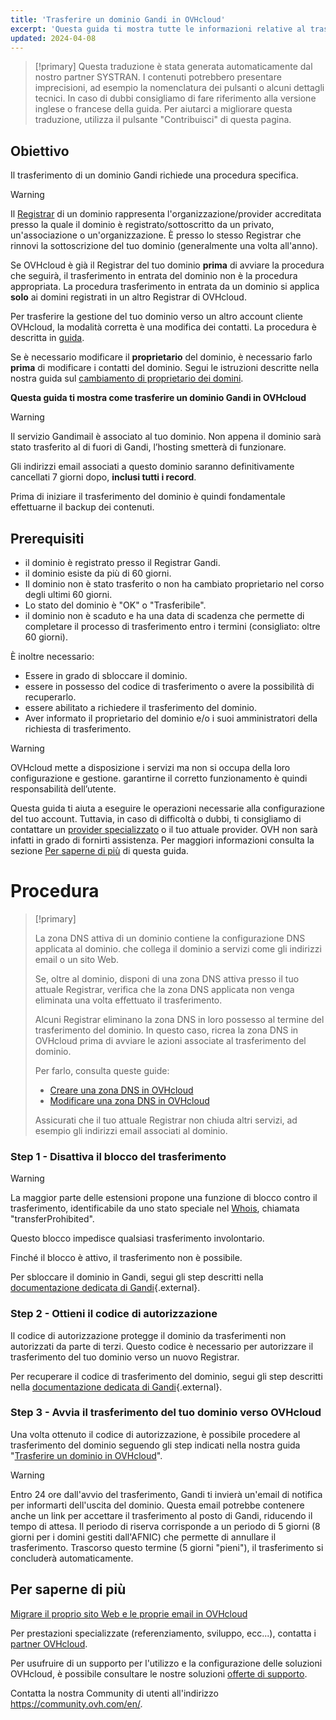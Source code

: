 ```yaml
---
title: 'Trasferire un dominio Gandi in OVHcloud'
excerpt: 'Questa guida ti mostra tutte le informazioni relative al trasferimento di un dominio Gandi in OVHcloud'
updated: 2024-04-08
---
```


> [!primary]
> Questa traduzione è stata generata automaticamente dal nostro partner SYSTRAN. I contenuti potrebbero presentare imprecisioni, ad esempio la nomenclatura dei pulsanti o alcuni dettagli tecnici. In caso di dubbi consigliamo di fare riferimento alla versione inglese o francese della guida. Per aiutarci a migliorare questa traduzione, utilizza il pulsante "Contribuisci" di questa pagina.
>

## Obiettivo

Il trasferimento di un dominio Gandi richiede una procedura specifica.

> [!warning]
>
> Il [Registrar](/links/web/domains-what-is-registrar) di un dominio rappresenta l'organizzazione/provider accreditata presso la quale il dominio è registrato/sottoscritto da un privato, un'associazione o un'organizzazione. È presso lo stesso Registrar che rinnovi la sottoscrizione del tuo dominio (generalmente una volta all'anno).
>
> Se OVHcloud è già il Registrar del tuo dominio **prima** di avviare la procedura che seguirà, il trasferimento in entrata del dominio non è la procedura appropriata. La procedura trasferimento in entrata da un dominio si applica **solo** ai domini registrati in un altro Registrar di OVHcloud.
>
> Per trasferire la gestione del tuo dominio verso un altro account cliente OVHcloud, la modalità corretta è una modifica dei contatti. La procedura è descritta in [guida](/pages/account_and_service_management/account_information/managing_contacts).
>
> Se è necessario modificare il **proprietario** del dominio, è necessario farlo **prima** di modificare i contatti del dominio. Segui le istruzioni descritte nella nostra guida sul [cambiamento di proprietario dei domini](/pages/web_cloud/domains/trade_domain).
>

**Questa guida ti mostra come trasferire un dominio Gandi in OVHcloud**

> [!warning]
>
> Il servizio Gandimail è associato al tuo dominio. Non appena il dominio sarà stato trasferito al di fuori di Gandi, l’hosting smetterà di funzionare. 
>
> Gli indirizzi email associati a questo dominio saranno definitivamente cancellati 7 giorni dopo, **inclusi tutti i record**.
>
> Prima di iniziare il trasferimento del dominio è quindi fondamentale effettuarne il backup dei contenuti.
>

## Prerequisiti

- il dominio è registrato presso il Registrar Gandi.
- il dominio esiste da più di 60 giorni.
- Il dominio non è stato trasferito o non ha cambiato proprietario nel corso degli ultimi 60 giorni.
- Lo stato del dominio è "OK" o "Trasferibile".
- il dominio non è scaduto e ha una data di scadenza che permette di completare il processo di trasferimento entro i termini (consigliato: oltre 60 giorni).

È inoltre necessario:

- Essere in grado di sbloccare il dominio.
- essere in possesso del codice di trasferimento o avere la possibilità di recuperarlo.
- essere abilitato a richiedere il trasferimento del dominio.
- Aver informato il proprietario del dominio e/o i suoi amministratori della richiesta di trasferimento.

> [!warning]
>
> OVHcloud mette a disposizione i servizi ma non si occupa della loro configurazione e gestione. garantirne il corretto funzionamento è quindi responsabilità dell’utente.
>
> Questa guida ti aiuta a eseguire le operazioni necessarie alla configurazione del tuo account. Tuttavia, in caso di difficoltà o dubbi, ti consigliamo di contattare un [provider specializzato](/links/partner) o il tuo attuale provider. OVH non sarà infatti in grado di fornirti assistenza. Per maggiori informazioni consulta la sezione [Per saperne di più](#go-further) di questa guida.
>

# Procedura

> [!primary]
>
> La zona DNS attiva di un dominio contiene la configurazione DNS applicata al dominio. che collega il dominio a servizi come gli indirizzi email o un sito Web.
>
> Se, oltre al dominio, disponi di una zona DNS attiva presso il tuo attuale Registrar, verifica che la zona DNS applicata non venga eliminata una volta effettuato il trasferimento.
>
> Alcuni Registrar eliminano la zona DNS in loro possesso al termine del trasferimento del dominio. In questo caso, ricrea la zona DNS in OVHcloud prima di avviare le azioni associate al trasferimento del dominio.
>
> Per farlo, consulta queste guide:
>
> - [Creare una zona DNS in OVHcloud](/pages/web_cloud/domains/dns_zone_create)
> - [Modificare una zona DNS in OVHcloud](/pages/web_cloud/domains/dns_zone_edit)
>
> Assicurati che il tuo attuale Registrar non chiuda altri servizi, ad esempio gli indirizzi email associati al dominio.
>

### Step 1 - Disattiva il blocco del trasferimento

> [!warning]
>
> La maggior parte delle estensioni propone una funzione di blocco contro il trasferimento, identificabile da uno stato speciale nel [Whois](/links/web/domains-whois), chiamata "transferProhibited".
>
> Questo blocco impedisce qualsiasi trasferimento involontario.
>
> Finché il blocco è attivo, il trasferimento non è possibile.
>

Per sbloccare il dominio in Gandi, segui gli step descritti nella [documentazione dedicata di Gandi](https://docs.gandi.net/en/domain_names/transfer_out/transfer_lock.html){.external}.

### Step 2 - Ottieni il codice di autorizzazione

Il codice di autorizzazione protegge il dominio da trasferimenti non autorizzati da parte di terzi. Questo codice è necessario per autorizzare il trasferimento del tuo dominio verso un nuovo Registrar.

Per recuperare il codice di trasferimento del dominio, segui gli step descritti nella [documentazione dedicata di Gandi](https://docs.gandi.net/en/domain_names/transfer_out/auth_info.html){.external}.

### Step 3 - Avvia il trasferimento del tuo dominio verso OVHcloud
  
Una volta ottenuto il codice di autorizzazione, è possibile procedere al trasferimento del dominio seguendo gli step indicati nella nostra guida "[Trasferire un dominio in OVHcloud](/pages/web_cloud/domains/transfer_incoming_generic_domain)".

> [!warning]
>
> Entro 24 ore dall'avvio del trasferimento, Gandi ti invierà un'email di notifica per informarti dell'uscita del dominio.
> Questa email potrebbe contenere anche un link per accettare il trasferimento al posto di Gandi, riducendo il tempo di attesa.
> Il periodo di riserva corrisponde a un periodo di 5 giorni (8 giorni per i domini gestiti dall'AFNIC) che permette di annullare il trasferimento.
> Trascorso questo termine (5 giorni "pieni"), il trasferimento si concluderà automaticamente.
>

## Per saperne di più <a name="go-further"></a>

[Migrare il proprio sito Web e le proprie email in OVHcloud](/pages/web_cloud/web_hosting/hosting_migrating_to_ovh)

Per prestazioni specializzate (referenziamento, sviluppo, ecc...), contatta i [partner OVHcloud](/links/partner).

Per usufruire di un supporto per l'utilizzo e la configurazione delle soluzioni OVHcloud, è possibile consultare le nostre soluzioni [offerte di supporto](/links/support).

Contatta la nostra Community di utenti all'indirizzo <https://community.ovh.com/en/>.